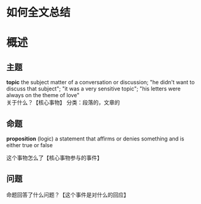 # 如何全文总结
# 概述
## 主题
**topic**
the subject matter of a conversation or discussion; "he didn't want to discuss that subject"; "it was a very sensitive topic"; "his letters were always on the theme of love"  
关于什么？【核心事物】
分类：段落的，文章的
## 命题
**proposition**
(logic) a statement that affirms or denies something and is either true or false  

这个事物怎么了【核心事物参与的事件】
## 问题
命题回答了什么问题？【这个事件是对什么的回应】
